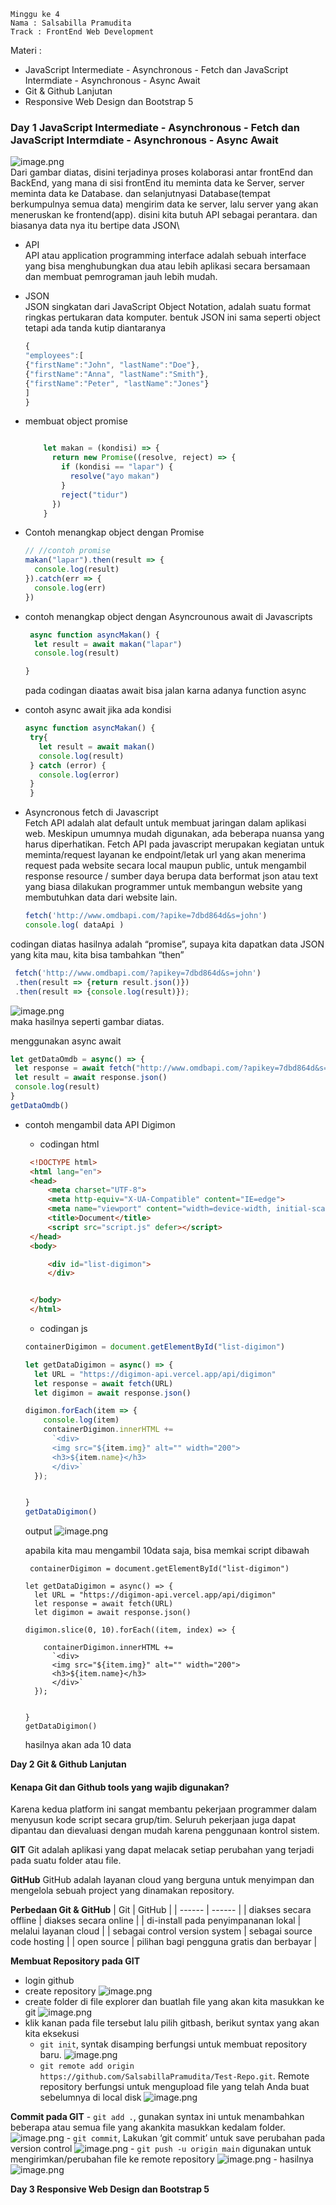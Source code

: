 ```
Minggu ke 4 
Nama : Salsabilla Pramudita
Track : FrontEnd Web Development
```

Materi : 
- JavaScript Intermediate - Asynchronous - Fetch dan JavaScript Intermdiate - Asynchronous - Async Await
- Git & Github Lanjutan
- Responsive Web Design dan Bootstrap 5


### Day 1 JavaScript Intermediate - Asynchronous - Fetch dan JavaScript Intermdiate - Asynchronous - Async Await

![image.png]( gambar/img1.png)\
Dari gambar diatas, disini terjadinya proses kolaborasi antar frontEnd dan BackEnd, yang mana di sisi frontEnd itu meminta data ke Server, server meminta data ke Database. dan selanjutnyasi Database(tempat berkumpulnya semua data) mengirim data ke server, lalu server yang akan meneruskan ke frontend(app). disini kita butuh API sebagai perantara. dan biasanya data nya itu bertipe data JSON\
- API\
  API  atau application programming interface adalah sebuah interface yang bisa menghubungkan dua atau lebih aplikasi secara bersamaan dan membuat pemrograman jauh lebih mudah.
- JSON\
  JSON singkatan dari JavaScript Object Notation, adalah suatu format ringkas pertukaran data komputer. bentuk JSON ini sama seperti object tetapi ada tanda kutip diantaranya
    ```js
    {
  "employees":[
    {"firstName":"John", "lastName":"Doe"},
    {"firstName":"Anna", "lastName":"Smith"},
    {"firstName":"Peter", "lastName":"Jones"}
  ]
  }
  ```
- membuat object promise
    ```js
    
        let makan = (kondisi) => {
          return new Promise((resolve, reject) => {
            if (kondisi == "lapar") {
              resolve("ayo makan")
            }
            reject("tidur")
          })
        }
    ```
- Contoh menangkap object dengan Promise
    ```js
    // //contoh promise
    makan("lapar").then(result => {
      console.log(result)
    }).catch(err => {
      console.log(err)
    })
    ```
 - contoh menangkap object dengan Asyncrounous await di Javascripts
    ```js
     async function asyncMakan() {
      let result = await makan("lapar")
      console.log(result)

    }
    ```
    pada codingan diaatas await bisa jalan karna adanya function async
 - contoh async await jika ada kondisi
     ```js
     async function asyncMakan() {
      try{
        let result = await makan()
        console.log(result)  
      } catch (error) {
        console.log(error)
      }
      }
     ```  
  
- Asyncronous fetch di Javascript\
  Fetch API adalah alat default untuk membuat jaringan dalam aplikasi web. Meskipun umumnya mudah digunakan, ada beberapa nuansa yang harus diperhatikan. Fetch API pada javascript merupakan kegiatan untuk meminta/request layanan ke endpoint/letak url yang akan menerima request pada website secara local maupun public, untuk mengambil response resource / sumber daya berupa data berformat json atau text yang biasa dilakukan programmer untuk membangun website yang membutuhkan data dari website lain.
    ```js
   fetch('http://www.omdbapi.com/?apike=7dbd864d&s=john')
    console.log( dataApi )
    ```
 codingan diatas hasilnya adalah “promise”, supaya kita dapatkan data JSON yang kita mau, kita bisa tambahkan “then” 
   ```js
    fetch('http://www.omdbapi.com/?apikey=7dbd864d&s=john')
    .then(result => {return result.json()})
    .then(result => {console.log(result)});
   ```
 ![image.png]( gambar/img2.PNG)\
 maka hasilnya seperti gambar diatas.
 
 menggunakan async await
   ```js
   let getDataOmdb = async() => {
    let response = await fetch("http://www.omdbapi.com/?apikey=7dbd864d&s=john")
    let result = await response.json()
    console.log(result)
  }
  getDataOmdb()
   ```
   
  - contoh mengambil data API Digimon
    - codingan html
     ```html
      <!DOCTYPE html>
      <html lang="en">
      <head>
          <meta charset="UTF-8">
          <meta http-equiv="X-UA-Compatible" content="IE=edge">
          <meta name="viewport" content="width=device-width, initial-scale=1.0">
          <title>Document</title>
          <script src="script.js" defer></script>
      </head>
      <body>

          <div id="list-digimon">
          </div>


      </body>
      </html>
     ```
    - codingan js
    ```js
    containerDigimon = document.getElementById("list-digimon")

    let getDataDigimon = async() => {
      let URL = "https://digimon-api.vercel.app/api/digimon"
      let response = await fetch(URL)
      let digimon = await response.json()

    digimon.forEach(item => {
        console.log(item)
        containerDigimon.innerHTML +=
          `<div>
          <img src="${item.img}" alt="" width="200">
          <h3>${item.name}</h3>
          </div>`
      });


    }
    getDataDigimon()
    
    ```
    output
    ![image.png]( gambar/img3.PNG)
    
    apabila kita mau mengambil 10data saja, bisa memkai script dibawah
    ```
     containerDigimon = document.getElementById("list-digimon")

    let getDataDigimon = async() => {
      let URL = "https://digimon-api.vercel.app/api/digimon"
      let response = await fetch(URL)
      let digimon = await response.json()

    digimon.slice(0, 10).forEach((item, index) => {

        containerDigimon.innerHTML +=
          `<div>
          <img src="${item.img}" alt="" width="200">
          <h3>${item.name}</h3>
          </div>`
      });


    }
    getDataDigimon()
    
    ```
    hasilnya akan ada 10 data   
    
    
 
**Day 2 Git & Github Lanjutan**

#### Kenapa Git dan Github tools yang wajib digunakan?
Karena kedua platform ini sangat membantu pekerjaan programmer dalam menyusun kode script secara grup/tim. Seluruh pekerjaan juga dapat dipantau dan dievaluasi dengan mudah karena penggunaan kontrol sistem.

**GIT**
Git adalah aplikasi yang dapat melacak setiap perubahan yang terjadi pada suatu folder atau file.

**GitHub**
GitHub adalah layanan cloud yang berguna untuk menyimpan dan mengelola sebuah project yang dinamakan repository.

**Perbedaan Git & GitHub**
| Git | GitHub |
| ------ | ------ |
| diakses secara offline | diakses secara online |
| di-install pada penyimpananan lokal | melalui layanan cloud |
| sebagai control version system | sebagai source code hosting |
| open source | pilihan bagi pengguna gratis dan berbayar |

**Membuat Repository pada GIT**
- login github
- create repository
   ![image.png]( gambar/img4.PNG)
- create folder di file explorer dan buatlah file yang akan kita masukkan ke git
  ![image.png]( gambar/img5.PNG)
- klik kanan pada file tersebut lalu pilih gitbash, berikut syntax yang akan kita eksekusi
    - ``git init``, syntak disamping berfungsi untuk membuat repository baru.
      ![image.png]( gambar/img6.PNG)
    - ``git remote add origin https://github.com/SalsabillaPramudita/Test-Repo.git``. Remote repository berfungsi untuk mengupload file yang telah Anda buat sebelumnya         di local disk
       ![image.png]( gambar/img7.PNG)
       
**Commit pada GIT**
    -  ``git add .``, gunakan syntax ini untuk menambahkan beberapa atau semua file yang akankita masukkan kedalam folder.
        ![image.png]( gambar/img8.PNG)
    -  ``git commit``, Lakukan ‘git commit’ untuk save perubahan pada version control
        ![image.png]( gambar/img9.PNG)
    -  ``git push -u origin main`` digunakan untuk mengirimkan/perubahan file ke remote repository
        ![image.png]( gambar/img10.PNG)
    - hasilnya
        ![image.png]( gambar/img11.PNG)
    
**Day 3  Responsive Web Design dan Bootstrap 5**

